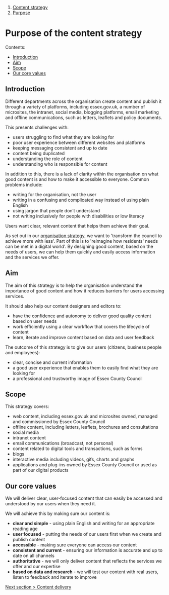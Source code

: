 1.  [Content strategy](/docs/core/draft-content/content-strategy)
2.  [Purpose](#)

# Purpose of the content strategy

Contents:
- [Introduction](#introduction)
- [Aim](#aim)
- [Scope](#scope)
- [Our core values](#our-core-values)

## Introduction

Different departments across the organisation create content and publish it through a variety of platforms, including essex.gov.uk, a number of microsites, the intranet, social media, blogging platforms, email marketing and offline communications, such as letters, leaflets and policy documents.   

This presents challenges with:
- users struggling to find what they are looking for 
- poor user experience between different websites and platforms 
- keeping messaging consistent and up to date 
- content being duplicated
- understanding the role of content 
- understanding who is responsible for content 

In addition to this, there is a lack of clarity within the organisation on what good content is and how to make it accessible to everyone. Common problems include:
- writing for the organisation, not the user
- writing in a confusing and complicated way instead of using plain English
- using jargon that people don’t understand
- not writing inclusively for people with disabilities or low literacy

Users want clear, relevant content that helps them achieve their goal.

As set out in our [organisation strategy](https://www.essex.gov.uk/plans-and-strategies), we want to 'transform the council to achieve more with less'. Part of this is to 'reimagine how residents' needs can be met in a digital world'. By designing good content, based on the needs of users, we can help them quickly and easily access information and the services we offer.

## Aim

The aim of this strategy is to help the organisation understand the importance of good  content and how it reduces barriers for users accessing services.

It should also help our content designers and editors to:
- have the confidence and autonomy to deliver good quality content based on user needs
- work efficiently using a clear workflow that covers the lifecycle of content
- learn, iterate and improve content based on data and user feedback

The outcome of this strategy is to give our users (citizens, business people and employees):
- clear, concise and current information
- a good user experience that enables them to easily find what they are looking for
- a professional and trustworthy image of Essex County Council

## Scope

This strategy covers:
- web content, including essex.gov.uk and microsites owned, managed and commissioned by Essex County Council        
- offline content, including letters, leaflets, brochures and consultations
- social media
- intranet content  
- email communications (broadcast, not personal)
- content related to digital tools and transactions, such as forms
- blogs
- interactive media including videos, gifs,  charts and graphs  
- applications and plug-ins owned by Essex County Council or used as part of our digital products

## Our core values

We will deliver clear, user-focused content that can easily be accessed and understood by our users when they need it.

We will achieve this by making sure our content is:
- **clear and simple** - using plain English and writing for an appropriate reading age
- **user focused** - putting the needs of our users first when we create and publish content
- **accessible** - making sure everyone can access our content
- **consistent and current** - ensuring our information is accurate and up to date on all channels
- **authoritative** - we will only deliver content that reflects the services we offer and our expertise
- **based on data and research** - we will test our content with real users, listen to feedback and iterate to improve

[Next section > Content delivery](content-strategy-delivery)
